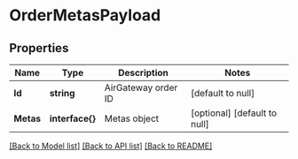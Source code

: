 # OrderMetasPayload

## Properties
Name | Type | Description | Notes
------------ | ------------- | ------------- | -------------
**Id** | **string** | AirGateway order ID | [default to null]
**Metas** | **interface{}** | Metas object | [optional] [default to null]

[[Back to Model list]](../README.md#documentation-for-models) [[Back to API list]](../README.md#documentation-for-api-endpoints) [[Back to README]](../README.md)


